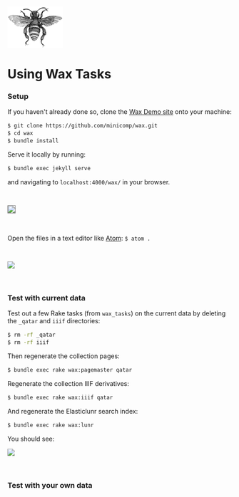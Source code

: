 [![logo](../../logo.png)](/)

# Using Wax Tasks


### Setup

If you haven't already done so, clone the [Wax Demo site](https://minicomp.github.io/wax/) onto your machine:

```bash
$ git clone https://github.com/minicomp/wax.git
$ cd wax
$ bundle install
```

Serve it locally by running:

```bash
$ bundle exec jekyll serve
```

and navigating to `localhost:4000/wax/` in your browser.

<a href="/wax/wax_still.png"><img src="/wax/wax_still.png" width="600" style="border:1px grey solid;margin: 30px 0 30px 0;"/></a>

Open the files in a text editor like [Atom](https://atom.io/): `$ atom .`

<a href="/wax/wax_dir.png"><img src="/wax/wax_dir.png" width="600" style="margin: 30px 0 30px 0;"/></a>

### Test with current data

Test out a few Rake tasks (from `wax_tasks`) on the current data by deleting the `_qatar` and `iiif` directories:

```bash
$ rm -rf _qatar
$ rm -rf iiif
```

Then regenerate the collection pages:
```bash
$ bundle exec rake wax:pagemaster qatar
```

Regenerate the collection IIIF derivatives:
```bash
$ bundle exec rake wax:iiif qatar
```

And regenerate the Elasticlunr search index:
```bash
$ bundle exec rake wax:lunr
```

You should see:

<img src="/wax/pm_screen.png" style="margin: 0 0 30px 0;"/>

### Test with your own data
